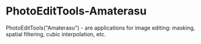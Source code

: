 # PhotoEditTools-Amaterasu
PhotoEditTools("Amaterasu") - are applications for image editing: masking, spatial filtering, cubic interpolation, etc.
